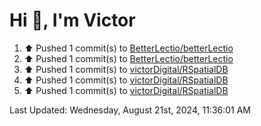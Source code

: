 <h1>Hi 👋, I'm Victor </h1>

<!--RECENT_ACTIVITY:start-->
1. ⬆️ Pushed 1 commit(s) to [BetterLectio/betterLectio](https://github.com/BetterLectio/betterLectio)<br>
2. ⬆️ Pushed 1 commit(s) to [BetterLectio/betterLectio](https://github.com/BetterLectio/betterLectio)<br>
3. ⬆️ Pushed 1 commit(s) to [victorDigital/RSpatialDB](https://github.com/victorDigital/RSpatialDB)<br>
4. ⬆️ Pushed 1 commit(s) to [victorDigital/RSpatialDB](https://github.com/victorDigital/RSpatialDB)<br>
5. ⬆️ Pushed 1 commit(s) to [victorDigital/RSpatialDB](https://github.com/victorDigital/RSpatialDB)<br>
<!--RECENT_ACTIVITY:end-->

<!--RECENT_ACTIVITY:last_update-->
Last Updated: Wednesday, August 21st, 2024, 11:36:01 AM
<!--RECENT_ACTIVITY:last_update_end-->
